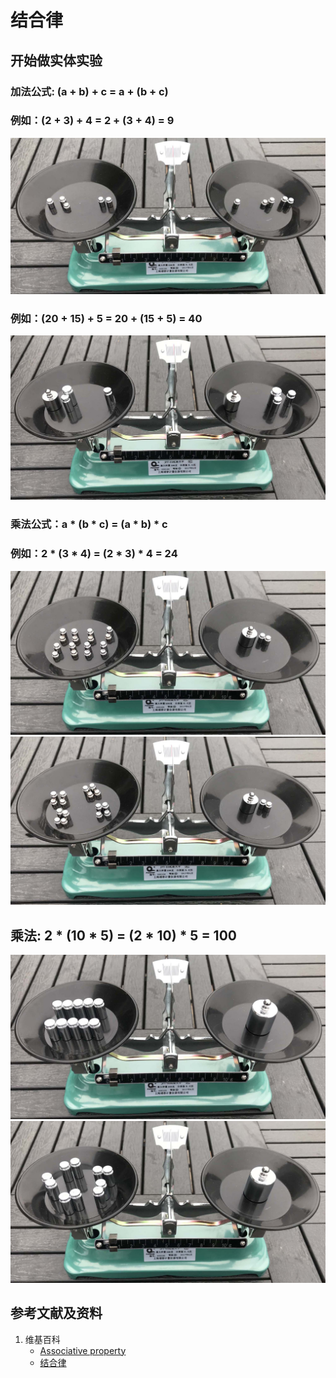 # 结合律

## 开始做实体实验

### 加法公式: (a + b) + c = a + (b + c)
### 例如：(2 + 3) + 4 = 2 + (3 + 4) = 9

![](/images/数论/感受加减乘除的运算规律/结合律/1a1.jpg)

### 例如：(20 + 15) + 5 = 20 + (15 + 5) = 40

![](/images/数论/感受加减乘除的运算规律/结合律/2a1.jpg)

### 乘法公式：a * (b * c) = (a * b) * c
### 例如：2 * (3 * 4) = (2 * 3) * 4 = 24

![](/images/数论/感受加减乘除的运算规律/结合律/3a1.jpg)
![](/images/数论/感受加减乘除的运算规律/结合律/3a2.jpg)

## 乘法: 2 * (10 * 5) = (2 * 10) * 5 = 100

![](/images/数论/感受加减乘除的运算规律/结合律/4a1.jpg)
![](/images/数论/感受加减乘除的运算规律/结合律/4a2.jpg)

## 参考文献及资料

1. 维基百科
	- [Associative property](https://en.wikipedia.org/wiki/Associative_property) 
	- [结合律](https://zh.wikipedia.org/wiki/%E7%BB%93%E5%90%88%E5%BE%8B) 
